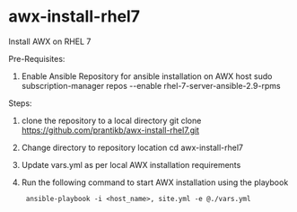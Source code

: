 # awx-install-rhel7
Install AWX on RHEL 7

Pre-Requisites:
1. Enable Ansible Repository for ansible installation on AWX host
        sudo subscription-manager repos --enable rhel-7-server-ansible-2.9-rpms

Steps:
1. clone the repository to a local directory
        git clone https://github.com/prantikb/awx-install-rhel7.git
2. Change directory to repository location
        cd awx-install-rhel7
2. Update vars.yml as per local AWX installation requirements
3. Run the following command to start AWX installation using the playbook

        ansible-playbook -i <host_name>, site.yml -e @./vars.yml
